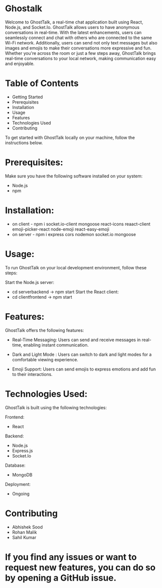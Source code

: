 # Ghostalk
Welcome to GhostTalk, a real-time chat application built using React, Node.js, and Socket.Io. GhostTalk allows users to have anonymous conversations in real-time. With the latest enhancements, users can seamlessly connect and chat with others who are connected to the same Wi-Fi network. Additionally, users can send not only text messages but also images and emojis to make their conversations more expressive and fun. Whether you're across the room or just a few steps away, GhostTalk brings real-time conversations to your local network, making communication easy and enjoyable.

# Table of Contents
* Getting Started
* Prerequisites
* Installation
* Usage
* Features
* Technologies Used
* Contributing

To get started with GhostTalk locally on your machine, follow the instructions below.

# Prerequisites:
Make sure you have the following software installed on your system:

* Node.js
* npm 

# Installation:
* on client - npm i socket.io-client mongoose react-icons reaact-client emoji-picker-react node-emoji react-easy-emoji 
* on server - npm i express cors nodemon socket.io mongoose

# Usage:
To run GhostTalk on your local development environment, follow these steps:

Start the Node.js server:
 * cd serverbackend -> npm start
Start the React client:
 * cd clientfrontend -> npm start

# Features:
GhostTalk offers the following features:

* Real-Time Messaging: Users can send and receive messages in real-time, enabling instant communication.

* Dark and Light Mode : Users can switch to dark and light modes for a comfortable viewing experience.

* Emoji Support: Users can send emojis to express emotions and add fun to their interactions.

# Technologies Used:
GhostTalk is built using the following technologies:

Frontend:

* React

Backend:

* Node.js
* Express.js
* Socket.Io

Database:

* MongoDB 

Deployment:

* Ongoing 

# Contributing

* Abhishek Sood
* Rohan Malik
* Sahil Kumar

# If you find any issues or want to request new features, you can do so by opening a GitHub issue.
